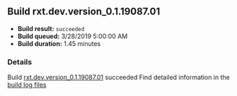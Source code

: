 ## Build rxt.dev.version_0.1.19087.01
- **Build result:** `succeeded`
- **Build queued:** 3/28/2019 5:00:00 AM
- **Build duration:** 1.45 minutes
### Details
Build [rxt.dev.version_0.1.19087.01](https://winappstudio.visualstudio.com/web/build.aspx?pcguid=a4ef43be-68ce-4195-a619-079b4d9834c2&builduri=vstfs%3a%2f%2f%2fBuild%2fBuild%2f27386) succeeded
Find detailed information in the [build log files](https://uwpctdiags.blob.core.windows.net/buildlogs/rxt.dev.version_0.1.19087.01_logs.zip)
